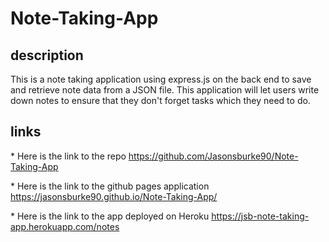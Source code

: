 # Note-Taking-App

## description

This is a note taking application using express.js on the back end to save and retrieve note data from a JSON file. This application will let users write down notes to ensure that they don't forget tasks which they need to do.

## links

\* Here is the link to the repo
https://github.com/Jasonsburke90/Note-Taking-App

\* Here is the link to the github pages application
https://jasonsburke90.github.io/Note-Taking-App/

\* Here is the link to the app deployed on Heroku
https://jsb-note-taking-app.herokuapp.com/notes
